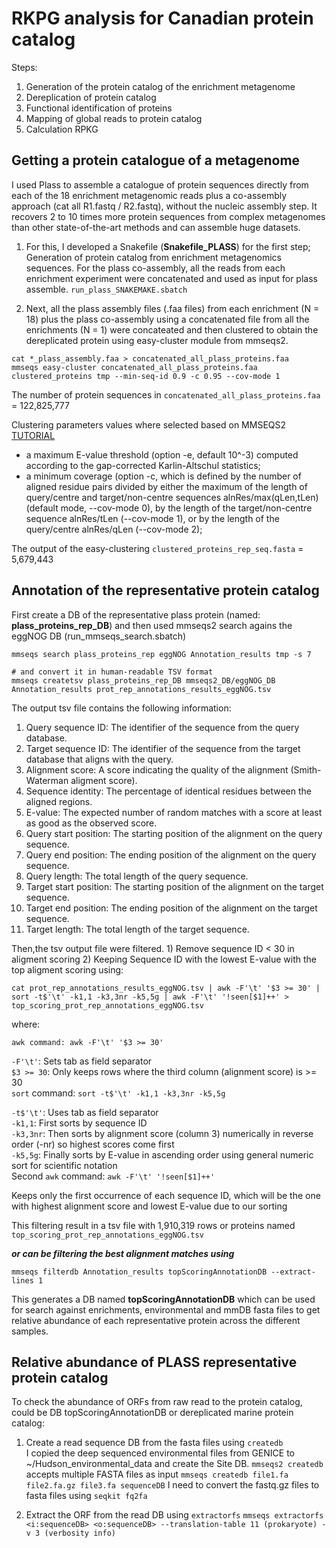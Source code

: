# RKPG analysis for Canadian protein catalog

Steps:

1. Generation of the protein catalog of the enrichment metagenome
2. Dereplication of protein catalog
3. Functional identification of proteins
4. Mapping of global reads to protein catalog
5. Calculation RPKG

## Getting a protein catalogue of a metagenome
I used Plass to assemble a catalogue of protein sequences directly from each of the 18 enrichment metagenomic reads plus a co-assembly approach (cat all R1.fastq / R2.fastq), without the nucleic assembly step. It recovers 2 to 10 times more protein sequences from complex metagenomes than other state-of-the-art methods and can assemble huge datasets.

1. For this, I developed a Snakefile (**Snakefile_PLASS**) for the first step; Generation of protein catalog from enrichment metagenomics sequences. For the plass co-assembly, all the reads from each enrichment experiment were concatenated and used as input for plass assemble. ```run_plass_SNAKEMAKE.sbatch```

2. Next, all the plass assembly files (.faa files) from each enrichment (N = 18) plus the plass co-assembly using a concatenated file from all the enrichments (N = 1) were concateated and then clustered to obtain the dereplicated protein using easy-cluster module from mmseqs2.
```
cat *_plass_assembly.faa > concatenated_all_plass_proteins.faa
mmseqs easy-cluster concatenated_all_plass_proteins.faa clustered_proteins tmp --min-seq-id 0.9 -c 0.95 --cov-mode 1
```
The number of protein sequences in ```concatenated_all_plass_proteins.faa``` = 122,825,777

Clustering parameters values where selected based on MMSEQS2 [TUTORIAL](https://github.com/soedinglab/MMseqs2/wiki/Tutorials)
- a maximum E-value threshold (option -e, default 10^-3) computed according to the gap-corrected Karlin-Altschul statistics;
- a minimum coverage (option -c, which is defined by the number of aligned residue pairs divided by either the maximum of the length of query/centre and target/non-centre sequences alnRes/max(qLen,tLen) (default mode, --cov-mode 0), by the length of the target/non-centre sequence alnRes/tLen (--cov-mode 1), or by the length of the query/centre alnRes/qLen (--cov-mode 2);

The output of the easy-clustering ```clustered_proteins_rep_seq.fasta``` = 5,679,443

## Annotation of the representative protein catalog
First create a DB of the representative plass protein (named: **plass_proteins_rep_DB**) and then used mmseqs2 search agains the eggNOG DB (run_mmseqs_search.sbatch)
```
mmseqs search plass_proteins_rep eggNOG Annotation_results tmp -s 7

# and convert it in human-readable TSV format
mmseqs createtsv plass_proteins_rep_DB mmseqs2_DB/eggNOG_DB  Annotation_results prot_rep_annotations_results_eggNOG.tsv
```

The output tsv file contains the following information:
1. Query sequence ID: The identifier of the sequence from the query database.
2. Target sequence ID: The identifier of the sequence from the target database that aligns with the query.
3. Alignment score: A score indicating the quality of the alignment (Smith-Waterman aligment score).
4. Sequence identity: The percentage of identical residues between the aligned regions.
5. E-value: The expected number of random matches with a score at least as good as the observed score.
6. Query start position: The starting position of the alignment on the query sequence.
7. Query end position: The ending position of the alignment on the query sequence.
8. Query length: The total length of the query sequence.
9. Target start position: The starting position of the alignment on the target sequence.
10. Target end position: The ending position of the alignment on the target sequence.
11. Target length: The total length of the target sequence.

Then,the tsv output file were filtered. 1) Remove sequence ID < 30 in aligment scoring 2) Keeping Sequence ID with the lowest E-value with the top aligment scoring using:
```
cat prot_rep_annotations_results_eggNOG.tsv | awk -F'\t' '$3 >= 30' | sort -t$'\t' -k1,1 -k3,3nr -k5,5g | awk -F'\t' '!seen[$1]++' > top_scoring_prot_rep_annotations_eggNOG.tsv
```
where:  

 ```awk command: awk -F'\t' '$3 >= 30'```

```-F'\t'```: Sets tab as field separator    
```$3 >= 30```: Only keeps rows where the third column (alignment score) is >= 30    
```sort``` command: ```sort -t$'\t' -k1,1 -k3,3nr -k5,5g```    

```-t$'\t'```: Uses tab as field separator    
```-k1,1```: First sorts by sequence ID    
```-k3,3nr```: Then sorts by alignment score (column 3) numerically in reverse order (-nr) so highest scores come first    
```-k5,5g```: Finally sorts by E-value in ascending order using general numeric sort for scientific notation    
Second ```awk``` command: ```awk -F'\t' '!seen[$1]++'```    

Keeps only the first occurrence of each sequence ID, which will be the one with highest alignment score and lowest E-value due to our sorting

This filtering result in a tsv file with 1,910,319 rows or proteins named ```top_scoring_prot_rep_annotations_eggNOG.tsv```

***or can be filtering the best alignment matches using***

```
mmseqs filterdb Annotation_results topScoringAnnotationDB --extract-lines 1
```

This generates a DB named **topScoringAnnotationDB** which can be used for search against enrichments, environmental and mmDB fasta files to get relative abundance of each representative protein across the different samples.

## Relative abundance of PLASS representative protein catalog
To check the abundance of ORFs from raw read to the protein catalog, could be DB topScoringAnnotationDB or dereplicated marine protein catalog:
1. Create a read sequence DB from the fasta files using ```createdb```    
I copied the deep sequenced environmental files from GENICE to ~/Hudson_environmental_data and create the Site DB. ```mmseqs2 createdb``` accepts multiple FASTA files as input ```mmseqs createdb file1.fa file2.fa.gz file3.fa sequenceDB```
I need to convert the fastq.gz files to fasta files using ```seqkit fq2fa```

3. Extract the ORF from the read DB using ```extractorfs```
```mmseqs extractorfs <i:sequenceDB> <o:sequenceDB> --translation-table 11 (prokaryote) -v 3 (verbosity info)```

